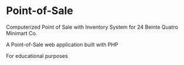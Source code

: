 # Point-of-Sale
Computerized Point of Sale with Inventory System for 24 Beinte Quatro Minimart Co.

A Point-of-Sale web application built with PHP

For educational purposes
